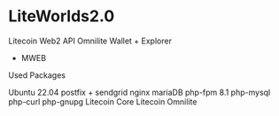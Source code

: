 # LiteWorlds2.0

Litecoin Web2 API Omnilite Wallet + Explorer
+ MWEB

Used Packages

Ubuntu 22.04
postfix + sendgrid
nginx
mariaDB
php-fpm 8.1
php-mysql
php-curl
php-gnupg
Litecoin Core
Litecoin Omnilite

